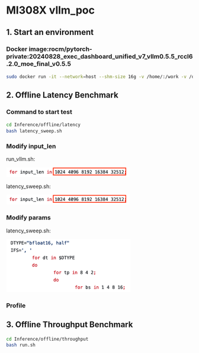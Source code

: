# MI308X vllm_poc

## 1. Start an environment

### Docker image:rocm/pytorch-private:20240828_exec_dashboard_unified_v7_vllm0.5.5_rccl6.2.0_moe_final_v0.5.5

```bash
sudo docker run -it --network=host --shm-size 16g -v /home/:/work -v /data/models:/data --env HF_HOME=/data --env TOKENIZERS_PARALLELISM=false --device=/dev/kfd --device=/dev/dri --group-add video --cap-add=SYS_PTRACE --security-opt seccomp=unconfined --ipc=host -d --name vllm_poc rocm/pytorch-private:20240828_exec_dashboard_unified_v7_vllm0.5.5_rccl6.2.0_moe_final_v0.5.5
```

## 2. Offline Latency Benchmark

### Command to start test

```bash
cd Inference/offline/latency
bash latency_sweep.sh
```
### Modify input_len
run_vllm.sh:

![input diagram](./images/input.png) 

latency_sweep.sh:

![results diagram](./images/input.png) 

### Modify params

latency_sweep.sh:

![params diagram](./images/params.png) 

### Profile


## 3. Offline Throughput Benchmark

```bash
cd Inference/offline/throughput
bash run.sh
```
